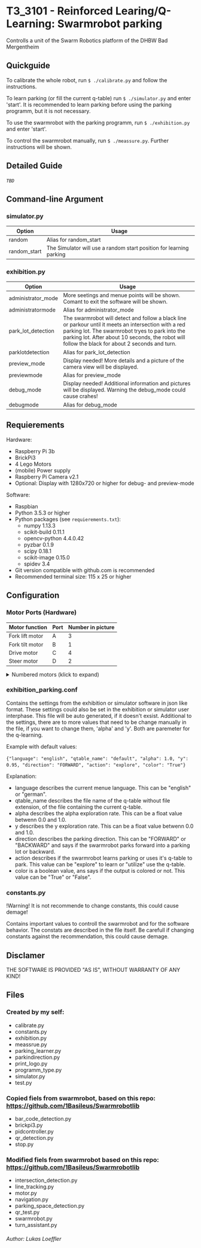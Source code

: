 # T3_3101 - Reinforced Learing/Q-Learning: Swarmrobot parking

Controlls a unit of the Swarm Robotics platform of the DHBW Bad Mergentheim

## Quickguide

To calibrate the whole robot, run `$ ./calibrate.py` and follow the instructions.

To learn parking (or fill the current q-table) run `$ ./simulator.py` and enter 'start'.
It is recommended to learn parking before using the parking programm, but it is not necessary.

To use the swarmrobot with the parking programm, run `$ ./exhibition.py` and enter 'start'.

To control the swarmrobot manually, run `$ ./meassure.py`. Further instructions will be shown.

## Detailed Guide

*`TBD`*

## Command-line Argument

### simulator.py

| Option       | Usage |
| ------------ | ----- |
| random       | Alias for random_start |
| random_start | The Simulator will use a random start position for learning parking |

### exhibition.py

| Option             | Usage |
| ------------------ | ----- |
| administrator_mode | More seetings and menue points will be shown. Comant to exit the software will be shown. |
| administratormode  | Alias for administrator_mode |
| park_lot_detection | The swarmrobot will detect and follow a black line or parkour until it meets an intersection with a red parking lot. The swarmrobot tryes to park into the parking lot. After about 10 seconds, the robot will follow the black for about 2 seconds and turn. |
| parklotdetection   | Alias for park_lot_detection
| preview_mode       | Display needed! More details and a picture of the camera view will be displayed. |
| previewmode        | Alias for preview_mode |
| debug_mode         | Display needed! Additional information and pictures will be displayed. Warning the debug_mode could cause crahes! |
| debugmode          | Alias for debug_mode |

## Requierements

Hardware:
- Raspberry Pi 3b
- BrickPi3
- 4 Lego Motors
- (mobile) Power supply
- Raspberry Pi Camera v2.1
- Optional: Display with 1280x720 or higher for debug- and preview-mode

Software:
- Raspbian
- Python 3.5.3 or higher
- Python packages (see `requierements.txt`):
    - numpy 1.13.3
    - scikit-build  0.11.1
    - opencv-python 4.4.0.42
    - pyzbar 0.1.9
    - scipy 0.18.1
    - scikit-image 0.15.0
    - spidev 3.4
- Git version compatible with github.com is recommended
- Recommended terminal size: 115 x 25 or higher

## Configuration

### Motor Ports (Hardware)

| Motor function  | Port | Number in picture |
| --------------- | ---- | ----------------- |
| Fork lift motor | A    | 3 |
| Fork tilt motor | B    | 1 |
| Drive motor     | C    | 4 |
| Steer motor     | D    | 2 |

<details>
  <summary>Numbered motors (klick to expand)</summary>
  <img src="./Motoren-nummeriert.jpg" alt="Numbered motors" width="480"/>
</details>

### exhibition_parking.conf

Contains the settings from the exhibition or simulator software in json like format. These settings could also be set in the exhibition or simulator user interphase. This file will be auto generated, if it doesn't exsist. Additional to the settings, there are to more values that need to be change manually in the file, if you want to change them, 'alpha' and 'y'. Both are paremeter for the q-learning.

Example with default values:

`{"language": "english", "qtable_name": "default", "alpha": 1.0, "y": 0.95, "direction": "FORWARD", "action": "explore", "color": "True"}`

Explanation:
- language describes the current menue language. This can be "english" or "german".
- qtable_name describes the file name of the q-table without file extension, of the file containing the current q-table.
- alpha describes the alpha exploration rate. This can be a float value betwenn 0.0 and 1.0.
- y describes the y exploration rate. This can be a float value betwenn 0.0 and 1.0.
- direction describes the parking direction. This can be "FORWARD" or "BACKWARD" and says if the swarmrobot parks forward into a parking lot or backward.
- action describes if the swarmrobot learns parking or uses it's q-table to park. This value can be "explore" to learn or "utilize" use the q-table.
- color is a boolean value, ans says if the output is colored or not. This value can be "True" or "False".

### constants.py

!Warning! It is not recommende to change constants, this could cause demage!

Contains important values to controll the swarmrobot and for the software behavior. The constats are described in the file itself. Be carefull if changing constants against the recommendation, this could cause demage.

## Disclamer

THE SOFTWARE IS PROVIDED "AS IS", WITHOUT WARRANTY OF ANY KIND!

## Files

### Created by my self:

- calibrate.py
- constants.py
- exhibition.py
- meassrue.py
- parking_learner.py
- parkindirection.py
- print_logo.py
- programm_type.py
- simulator.py
- test.py

### Copied fiels from swarmrobot, based on this repo: https://github.com/1Basileus/Swarmrobotlib

- bar_code_detection.py
- brickpi3.py
- pidcontroller.py
- qr_detection.py
- stop.py

### Modified fiels from swarmrobot based on this repo: https://github.com/1Basileus/Swarmrobotlib

- intersection_detection.py
- line_tracking.py
- motor.py
- navigation.py
- parking_space_detection.py
- qr_test.py
- swarmrobot.py
- turn_assistant.py

###### Author: Lukas Loeffler